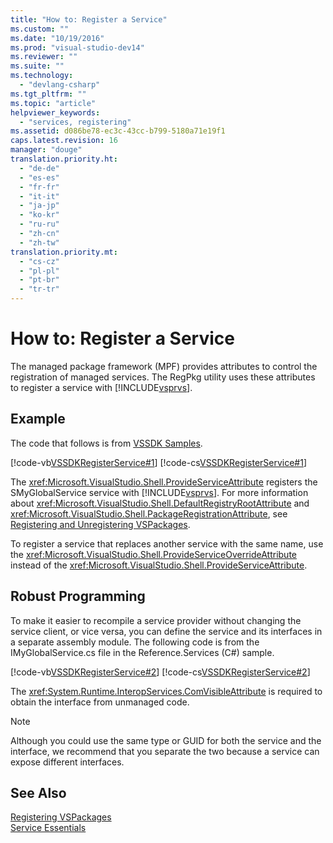 ```yaml
---
title: "How to: Register a Service"
ms.custom: ""
ms.date: "10/19/2016"
ms.prod: "visual-studio-dev14"
ms.reviewer: ""
ms.suite: ""
ms.technology: 
  - "devlang-csharp"
ms.tgt_pltfrm: ""
ms.topic: "article"
helpviewer_keywords: 
  - "services, registering"
ms.assetid: d086be78-ec3c-43cc-b799-5180a71e19f1
caps.latest.revision: 16
manager: "douge"
translation.priority.ht: 
  - "de-de"
  - "es-es"
  - "fr-fr"
  - "it-it"
  - "ja-jp"
  - "ko-kr"
  - "ru-ru"
  - "zh-cn"
  - "zh-tw"
translation.priority.mt: 
  - "cs-cz"
  - "pl-pl"
  - "pt-br"
  - "tr-tr"
---
```

# How to: Register a Service
The managed package framework (MPF) provides attributes to control the registration of managed services. The RegPkg utility uses these attributes to register a service with [!INCLUDE[vsprvs](../code-quality/includes/vsprvs_md.md)].  
  
## Example  
 The code that follows is from [VSSDK Samples](../misc/vssdk-samples.md).  
  
 [!code-vb[VSSDKRegisterService#1](../misc/codesnippet/VisualBasic/how-to--register-a-service_1.vb)]
 [!code-cs[VSSDKRegisterService#1](../misc/codesnippet/CSharp/how-to--register-a-service_1.cs)]  
  
 The <xref:Microsoft.VisualStudio.Shell.ProvideServiceAttribute> registers the SMyGlobalService service with [!INCLUDE[vsprvs](../code-quality/includes/vsprvs_md.md)]. For more information about <xref:Microsoft.VisualStudio.Shell.DefaultRegistryRootAttribute> and <xref:Microsoft.VisualStudio.Shell.PackageRegistrationAttribute>, see [Registering and Unregistering VSPackages](../extensibility/registering-and-unregistering-vspackages.md).  
  
 To register a service that replaces another service with the same name, use the <xref:Microsoft.VisualStudio.Shell.ProvideServiceOverrideAttribute> instead of the <xref:Microsoft.VisualStudio.Shell.ProvideServiceAttribute>.  
  
## Robust Programming  
 To make it easier to recompile a service provider without changing the service client, or vice versa, you can define the service and its interfaces in a separate assembly module. The following code is from the IMyGlobalService.cs file in the Reference.Services (C#) sample.  
  
 [!code-vb[VSSDKRegisterService#2](../misc/codesnippet/VisualBasic/how-to--register-a-service_2.vb)]
 [!code-cs[VSSDKRegisterService#2](../misc/codesnippet/CSharp/how-to--register-a-service_2.cs)]  
  
 The <xref:System.Runtime.InteropServices.ComVisibleAttribute> is required to obtain the interface from unmanaged code.  
  
> [!NOTE]
>  Although you could use the same type or GUID for both the service and the interface, we recommend that you separate the two because a service can expose different interfaces.  
  
## See Also  
 [Registering VSPackages](http://msdn.microsoft.com/en-us/31e6050f-1457-4849-944a-a3c36b76f3dd)   
 [Service Essentials](../extensibility/internals/service-essentials.md)